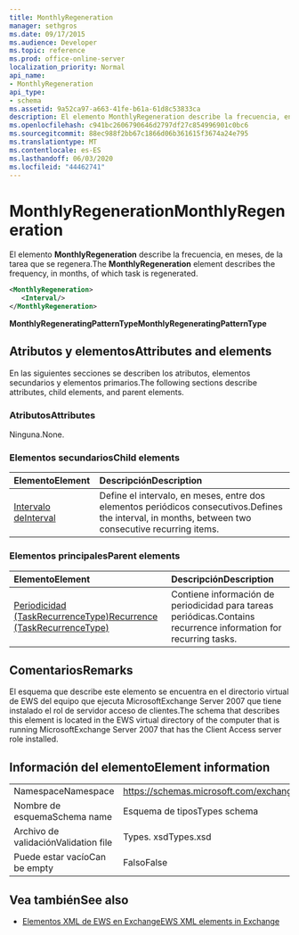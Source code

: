 ```yaml
---
title: MonthlyRegeneration
manager: sethgros
ms.date: 09/17/2015
ms.audience: Developer
ms.topic: reference
ms.prod: office-online-server
localization_priority: Normal
api_name:
- MonthlyRegeneration
api_type:
- schema
ms.assetid: 9a52ca97-a663-41fe-b61a-61d8c53833ca
description: El elemento MonthlyRegeneration describe la frecuencia, en meses, de la tarea que se regenera.
ms.openlocfilehash: c941bc2606790646d2797df27c854996901c0bc6
ms.sourcegitcommit: 88ec988f2bb67c1866d06b361615f3674a24e795
ms.translationtype: MT
ms.contentlocale: es-ES
ms.lasthandoff: 06/03/2020
ms.locfileid: "44462741"
---
```

# <a name="monthlyregeneration"></a><span data-ttu-id="86f01-103">MonthlyRegeneration</span><span class="sxs-lookup"><span data-stu-id="86f01-103">MonthlyRegeneration</span></span>

<span data-ttu-id="86f01-104">El elemento **MonthlyRegeneration** describe la frecuencia, en meses, de la tarea que se regenera.</span><span class="sxs-lookup"><span data-stu-id="86f01-104">The **MonthlyRegeneration** element describes the frequency, in months, of which task is regenerated.</span></span> 
  
```xml
<MonthlyRegeneration>
   <Interval/>
</MonthlyRegeneration>
```

 <span data-ttu-id="86f01-105">**MonthlyRegeneratingPatternType**</span><span class="sxs-lookup"><span data-stu-id="86f01-105">**MonthlyRegeneratingPatternType**</span></span>
## <a name="attributes-and-elements"></a><span data-ttu-id="86f01-106">Atributos y elementos</span><span class="sxs-lookup"><span data-stu-id="86f01-106">Attributes and elements</span></span>

<span data-ttu-id="86f01-107">En las siguientes secciones se describen los atributos, elementos secundarios y elementos primarios.</span><span class="sxs-lookup"><span data-stu-id="86f01-107">The following sections describe attributes, child elements, and parent elements.</span></span>
  
### <a name="attributes"></a><span data-ttu-id="86f01-108">Atributos</span><span class="sxs-lookup"><span data-stu-id="86f01-108">Attributes</span></span>

<span data-ttu-id="86f01-109">Ninguna.</span><span class="sxs-lookup"><span data-stu-id="86f01-109">None.</span></span>
  
### <a name="child-elements"></a><span data-ttu-id="86f01-110">Elementos secundarios</span><span class="sxs-lookup"><span data-stu-id="86f01-110">Child elements</span></span>

|<span data-ttu-id="86f01-111">**Elemento**</span><span class="sxs-lookup"><span data-stu-id="86f01-111">**Element**</span></span>|<span data-ttu-id="86f01-112">**Descripción**</span><span class="sxs-lookup"><span data-stu-id="86f01-112">**Description**</span></span>|
|:-----|:-----|
|[<span data-ttu-id="86f01-113">Intervalo de</span><span class="sxs-lookup"><span data-stu-id="86f01-113">Interval</span></span>](interval.md) <br/> |<span data-ttu-id="86f01-114">Define el intervalo, en meses, entre dos elementos periódicos consecutivos.</span><span class="sxs-lookup"><span data-stu-id="86f01-114">Defines the interval, in months, between two consecutive recurring items.</span></span>  <br/> |
   
### <a name="parent-elements"></a><span data-ttu-id="86f01-115">Elementos principales</span><span class="sxs-lookup"><span data-stu-id="86f01-115">Parent elements</span></span>

|<span data-ttu-id="86f01-116">**Elemento**</span><span class="sxs-lookup"><span data-stu-id="86f01-116">**Element**</span></span>|<span data-ttu-id="86f01-117">**Descripción**</span><span class="sxs-lookup"><span data-stu-id="86f01-117">**Description**</span></span>|
|:-----|:-----|
|[<span data-ttu-id="86f01-118">Periodicidad (TaskRecurrenceType)</span><span class="sxs-lookup"><span data-stu-id="86f01-118">Recurrence (TaskRecurrenceType)</span></span>](recurrence-taskrecurrencetype.md) <br/> |<span data-ttu-id="86f01-119">Contiene información de periodicidad para tareas periódicas.</span><span class="sxs-lookup"><span data-stu-id="86f01-119">Contains recurrence information for recurring tasks.</span></span>  <br/> |
   
## <a name="remarks"></a><span data-ttu-id="86f01-120">Comentarios</span><span class="sxs-lookup"><span data-stu-id="86f01-120">Remarks</span></span>

<span data-ttu-id="86f01-121">El esquema que describe este elemento se encuentra en el directorio virtual de EWS del equipo que ejecuta MicrosoftExchange Server 2007 que tiene instalado el rol de servidor acceso de clientes.</span><span class="sxs-lookup"><span data-stu-id="86f01-121">The schema that describes this element is located in the EWS virtual directory of the computer that is running MicrosoftExchange Server 2007 that has the Client Access server role installed.</span></span>
  
## <a name="element-information"></a><span data-ttu-id="86f01-122">Información del elemento</span><span class="sxs-lookup"><span data-stu-id="86f01-122">Element information</span></span>

|||
|:-----|:-----|
|<span data-ttu-id="86f01-123">Namespace</span><span class="sxs-lookup"><span data-stu-id="86f01-123">Namespace</span></span>  <br/> |https://schemas.microsoft.com/exchange/services/2006/types  <br/> |
|<span data-ttu-id="86f01-124">Nombre de esquema</span><span class="sxs-lookup"><span data-stu-id="86f01-124">Schema name</span></span>  <br/> |<span data-ttu-id="86f01-125">Esquema de tipos</span><span class="sxs-lookup"><span data-stu-id="86f01-125">Types schema</span></span>  <br/> |
|<span data-ttu-id="86f01-126">Archivo de validación</span><span class="sxs-lookup"><span data-stu-id="86f01-126">Validation file</span></span>  <br/> |<span data-ttu-id="86f01-127">Types. xsd</span><span class="sxs-lookup"><span data-stu-id="86f01-127">Types.xsd</span></span>  <br/> |
|<span data-ttu-id="86f01-128">Puede estar vacío</span><span class="sxs-lookup"><span data-stu-id="86f01-128">Can be empty</span></span>  <br/> |<span data-ttu-id="86f01-129">Falso</span><span class="sxs-lookup"><span data-stu-id="86f01-129">False</span></span>  <br/> |
   
## <a name="see-also"></a><span data-ttu-id="86f01-130">Vea también</span><span class="sxs-lookup"><span data-stu-id="86f01-130">See also</span></span>



- [<span data-ttu-id="86f01-131">Elementos XML de EWS en Exchange</span><span class="sxs-lookup"><span data-stu-id="86f01-131">EWS XML elements in Exchange</span></span>](ews-xml-elements-in-exchange.md)

